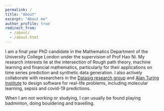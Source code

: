```yaml
---
permalink: /
title: "About"
excerpt: "About me"
author_profile: true
redirect_from: 
  - /about/
  - /about.html
---
```

I am a final year PhD candidate in the Mathematics Department of the University College London under the supervision of Prof Hao Ni. My research interests lie at the intersection of Rough path theory, machine learning and financial mathematics, particularly for their applications on time series prediction and synthetic data generation. I also actively collaborate with researchers in the [Datasig research group](https://datasig.ac.uk/) and [Alan Turing Institute](https://www.turing.ac.uk/) to design software for real-life problems, including molecular learning, sepsis and covid-19 predictions.  

When I am not working or studying, I can usually be found playing badminton, doing bouldering and travelling. 

